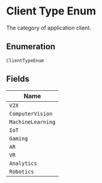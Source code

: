 
# Client Type Enum

The category of application client.

## Enumeration

`ClientTypeEnum`

## Fields

| Name |
|  --- |
| `V2X` |
| `ComputerVision` |
| `MachineLearning` |
| `IoT` |
| `Gaming` |
| `AR` |
| `VR` |
| `Analytics` |
| `Robotics` |


